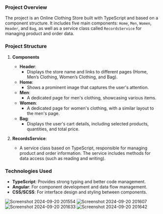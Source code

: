 ### Project Overview

The project is an Online Clothing Store built with TypeScript and based on a component structure. It includes five main components: `Home`, `Men`, `Women`, `Header`, and `Bag`, as well as a service class called `RecordsService` for managing product and order data.

### Project Structure

1. **Components**
   - **Header**: 
     - Displays the store name and links to different pages (Home, Men’s Clothing, Women’s Clothing, and Bag).
   - **Home**: 
     - Shows a prominent image that captures the user's attention.
   - **Men**: 
     - A dedicated page for men's clothing, showcasing various items.
   - **Women**: 
     - A dedicated page for women's clothing, with a similar layout to the men's page.
   - **Bag**: 
     - Displays the user's cart details, including selected products, quantities, and total price.

2. **RecordsService**: 
   - A service class based on TypeScript, responsible for managing product and order information. The service includes methods for data access (such as reading and writing).

### Technologies Used
- **TypeScript**: Provides strong typing and better code management.
- **Angular**: For component development and data flow management.
- **CSS/SCSS**: For interface design and styling between components.

![Screenshot 2024-09-20 201554](https://github.com/user-attachments/assets/8f071603-215a-4017-89a4-0151736407b8)
![Screenshot 2024-09-20 201607](https://github.com/user-attachments/assets/e05dd0e7-0cd4-4af3-8bd8-d96f4372fa6a)
![Screenshot 2024-09-20 201633](https://github.com/user-attachments/assets/0696165c-0096-4b9c-81b4-915401e4f754)
![Screenshot 2024-09-20 201642](https://github.com/user-attachments/assets/2be9565d-a238-4411-932b-2d2498a58500)
